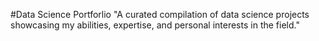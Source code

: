 #Data Science Portforlio
"A curated compilation of data science projects showcasing my abilities, expertise, and personal interests in the field."
